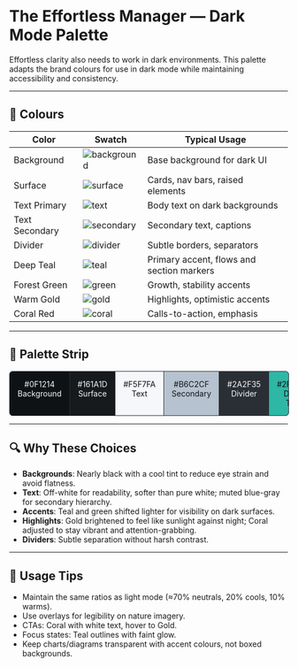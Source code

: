 # The Effortless Manager — Dark Mode Palette

Effortless clarity also needs to work in dark environments. This palette adapts the brand colours for use in dark mode while maintaining accessibility and consistency.

---

## 🎨 Colours

| Color          | Swatch                                                                                          | Typical Usage                                  |
|----------------|-------------------------------------------------------------------------------------------------|------------------------------------------------|
| Background     | ![background](https://img.shields.io/badge/%230F1214-%230F1214-0F1214?style=flat&label=)         | Base background for dark UI                    |
| Surface        | ![surface](https://img.shields.io/badge/%23161A1D-%23161A1D-161A1D?style=flat&label=)            | Cards, nav bars, raised elements               |
| Text Primary   | ![text](https://img.shields.io/badge/%23F5F7FA-%23F5F7FA-F5F7FA?style=flat&label=)                | Body text on dark backgrounds                  |
| Text Secondary | ![secondary](https://img.shields.io/badge/%23B6C2CF-%23B6C2CF-B6C2CF?style=flat&label=)          | Secondary text, captions                       |
| Divider        | ![divider](https://img.shields.io/badge/%232A2F35-%232A2F35-2A2F35?style=flat&label=)            | Subtle borders, separators                     |
| Deep Teal      | ![teal](https://img.shields.io/badge/%232FB7A6-%232FB7A6-2FB7A6?style=flat&label=)                | Primary accent, flows and section markers      |
| Forest Green   | ![green](https://img.shields.io/badge/%234C7A57-%234C7A57-4C7A57?style=flat&label=)              | Growth, stability accents                      |
| Warm Gold      | ![gold](https://img.shields.io/badge/%23F0CF7A-%23F0CF7A-F0CF7A?style=flat&label=)                | Highlights, optimistic accents                 |
| Coral Red      | ![coral](https://img.shields.io/badge/%23FF8A6B-%23FF8A6B-FF8A6B?style=flat&label=)              | Calls-to-action, emphasis                      |


---

## 🎨 Palette Strip

<div style="display:flex; flex-direction:row; border:1px solid #2A2F35; border-radius:6px; overflow:hidden; width:100%; max-width:900px; background:#0F1214;">
  <div style="flex:1; background-color:#0F1214; color:#F5F7FA; text-align:center; padding:1em;">#0F1214<br>Background</div>
  <div style="flex:1; background-color:#161A1D; color:#F5F7FA; text-align:center; padding:1em; border-left:1px solid #2A2F35;">#161A1D<br>Surface</div>
  <div style="flex:1; background-color:#F5F7FA; color:#0F1214; text-align:center; padding:1em; border-left:1px solid #2A2F35;">#F5F7FA<br>Text</div>
  <div style="flex:1; background-color:#B6C2CF; color:#0F1214; text-align:center; padding:1em; border-left:1px solid #2A2F35;">#B6C2CF<br>Secondary</div>
  <div style="flex:1; background-color:#2A2F35; color:#F5F7FA; text-align:center; padding:1em; border-left:1px solid #2A2F35;">#2A2F35<br>Divider</div>
  <div style="flex:1; background-color:#2FB7A6; color:#0F1214; text-align:center; padding:1em; border-left:1px solid #2A2F35;">#2FB7A6<br>Deep Teal</div>
  <div style="flex:1; background-color:#4C7A57; color:#F5F7FA; text-align:center; padding:1em; border-left:1px solid #2A2F35;">#4C7A57<br>Forest Green</div>
  <div style="flex:1; background-color:#F0CF7A; color:#0F1214; text-align:center; padding:1em; border-left:1px solid #2A2F35;">#F0CF7A<br>Warm Gold</div>
  <div style="flex:1; background-color:#FF8A6B; color:#0F1214; text-align:center; padding:1em; border-left:1px solid #2A2F35;">#FF8A6B<br>Coral Red</div>
</div>

---

## 🔍 Why These Choices

- **Backgrounds**: Nearly black with a cool tint to reduce eye strain and avoid flatness.  
- **Text**: Off-white for readability, softer than pure white; muted blue-gray for secondary hierarchy.  
- **Accents**: Teal and green shifted lighter for visibility on dark surfaces.  
- **Highlights**: Gold brightened to feel like sunlight against night; Coral adjusted to stay vibrant and attention-grabbing.  
- **Dividers**: Subtle separation without harsh contrast.

---

## 📌 Usage Tips

- Maintain the same ratios as light mode (≈70% neutrals, 20% cools, 10% warms).  
- Use overlays for legibility on nature imagery.  
- CTAs: Coral with white text, hover to Gold.  
- Focus states: Teal outlines with faint glow.  
- Keep charts/diagrams transparent with accent colours, not boxed backgrounds.

